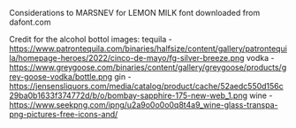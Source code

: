 Considerations to MARSNEV for LEMON MILK font downloaded from dafont.com

Credit for the alcohol bottol images:
tequila - https://www.patrontequila.com/binaries/halfsize/content/gallery/patrontequila/homepage-heroes/2022/cinco-de-mayo/fg-silver-breeze.png
vodka - https://www.greygoose.com/binaries/content/gallery/greygoose/products/grey-goose-vodka/bottle.png
gin - https://jensensliquors.com/media/catalog/product/cache/52aedc550d156c29ba0b1633f374772d/b/o/bombay-sapphire-175-new-web_1.png
wine - https://www.seekpng.com/ipng/u2a9o0o0o0q8t4a9_wine-glass-transpa-png-pictures-free-icons-and/